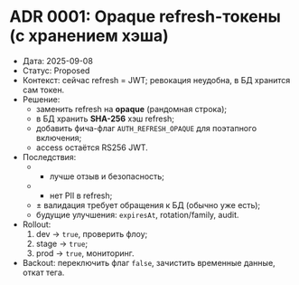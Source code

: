 # ADR 0001: Opaque refresh-токены (с хранением хэша)

- Дата: 2025-09-08
- Статус: Proposed
- Контекст: сейчас refresh = JWT; ревокация неудобна, в БД хранится сам токен.
- Решение:
  - заменить refresh на **opaque** (рандомная строка);
  - в БД хранить **SHA-256** хэш refresh;
  - добавить фича-флаг `AUTH_REFRESH_OPAQUE` для поэтапного включения;
  - access остаётся RS256 JWT.
- Последствия:
  - + лучше отзыв и безопасность;
  - + нет PII в refresh;
  - ± валидация требует обращения к БД (обычно уже есть);
  - будущие улучшения: `expiresAt`, rotation/family, audit.
- Rollout:
  1) dev → `true`, проверить флоу;
  2) stage → `true`;
  3) prod → `true`, мониторинг.
- Backout: переключить флаг `false`, зачистить временные данные, откат тега.
